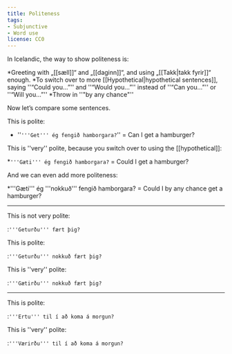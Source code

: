 ```yaml
---
title: Politeness
tags:
- Subjunctive
- Word use
license: CC0
---
```


In Icelandic, the way to show politeness is:

*Greeting with „[[sæll]]“ and „[[daginn]]“, and using „[[Takk|takk fyrir]]“ enough.
*To switch over to more [[Hypothetical|hypothetical sentences]], saying ''“Could you…”'' and ''“Would you…”'' instead of ''“Can you…”'' or ''“Will you…”''
*Throw in ''"by any chance"''

Now let’s compare some sentences.

This is polite:

* ''`'''Get''' ég fengið hamborgara?`'' = Can I get a hamburger?

This is ''very'' polite, because you switch over to using the [[hypothetical]]:

*`'''Gæti''' ég fengið hamborgara?` = Could I get a hamburger?

And we can even add more politeness:

*'''Gæti''' ég '''nokkuð''' fengið hamborgara? = Could I by any chance get a hamburger?

***

This is not very polite:

:`'''Geturðu''' fært þig?`

This is polite:

:`'''Geturðu''' nokkuð fært þig?`

This is ''very'' polite:

:`'''Gætirðu''' nokkuð fært þig?`

***

This is polite:

:`'''Ertu''' til í að koma á morgun?`

This is ''very'' polite:

:`'''Værirðu''' til í að koma á morgun?`

